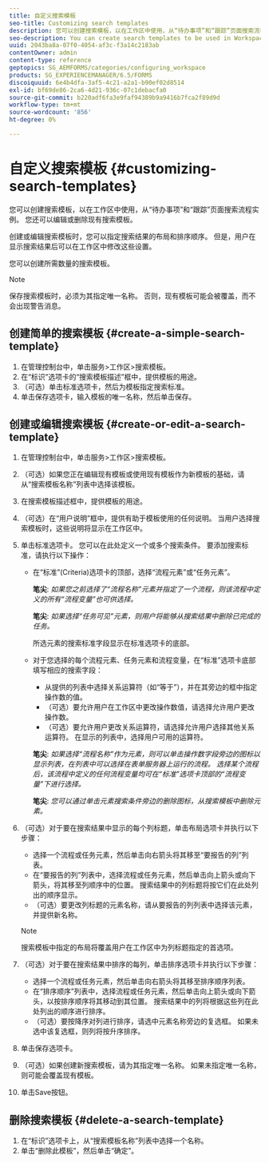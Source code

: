 ```yaml
---
title: 自定义搜索模板
seo-title: Customizing search templates
description: 您可以创建搜索模板，以在工作区中使用，从“待办事项”和“跟踪”页面搜索流程实例。 您还可以编辑或删除现有搜索模板。
seo-description: You can create search templates to be used in Workspace to search for instances of processes from the To Do and Tracking pages. You can also edit or delete existing search templates.
uuid: 2043ba8a-07f0-4054-af3c-f3a14c2183ab
contentOwner: admin
content-type: reference
geptopics: SG_AEMFORMS/categories/configuring_workspace
products: SG_EXPERIENCEMANAGER/6.5/FORMS
discoiquuid: 6e4b4dfa-3af5-4c21-a2a1-b90ef02d8514
exl-id: bf69de86-2ca6-4d21-936c-07c1debacfa0
source-git-commit: b220adf6fa3e9faf94389b9a9416b7fca2f89d9d
workflow-type: tm+mt
source-wordcount: '856'
ht-degree: 0%

---
```


# 自定义搜索模板 {#customizing-search-templates}

您可以创建搜索模板，以在工作区中使用，从“待办事项”和“跟踪”页面搜索流程实例。 您还可以编辑或删除现有搜索模板。

创建或编辑搜索模板时，您可以指定搜索结果的布局和排序顺序。 但是，用户在显示搜索结果后可以在工作区中修改这些设置。

您可以创建所需数量的搜索模板。

>[!NOTE]
>
>保存搜索模板时，必须为其指定唯一名称。 否则，现有模板可能会被覆盖，而不会出现警告消息。

## 创建简单的搜索模板 {#create-a-simple-search-template}

1. 在管理控制台中，单击服务>工作区>搜索模板。
1. 在“标识”选项卡的“搜索模板描述”框中，提供模板的用途。
1. （可选）单击标准选项卡，然后为模板指定搜索标准。
1. 单击保存选项卡，输入模板的唯一名称，然后单击保存。

## 创建或编辑搜索模板 {#create-or-edit-a-search-template}

1. 在管理控制台中，单击服务>工作区>搜索模板。
1. （可选）如果您正在编辑现有模板或使用现有模板作为新模板的基础，请从“搜索模板名称”列表中选择该模板。
1. 在搜索模板描述框中，提供模板的用途。
1. （可选）在“用户说明”框中，提供有助于模板使用的任何说明。 当用户选择搜索模板时，这些说明将显示在工作区中。
1. 单击标准选项卡。 您可以在此处定义一个或多个搜索条件。 要添加搜索标准，请执行以下操作：

   * 在“标准”(Criteria)选项卡的顶部，选择“流程元素”或“任务元素”。

      **笔尖**: *如果您之前选择了“流程名称”元素并指定了一个流程，则该流程中定义的所有“流程变量”也可供选择。*

      **笔尖**: *如果选择“任务可见”元素，则用户将能够从搜索结果中删除已完成的任务。*

      所选元素的搜索标准字段显示在标准选项卡的底部。

   * 对于您选择的每个流程元素、任务元素和流程变量，在“标准”选项卡底部填写相应的搜索字段：

      * 从提供的列表中选择关系运算符（如“等于”），并在其旁边的框中指定操作数的值。
      * （可选）要允许用户在工作区中更改操作数值，请选择允许用户更改操作数。
      * （可选）要允许用户更改关系运算符，请选择允许用户选择其他关系运算符。 在显示的列表中，选择用户可用的运算符。

      **笔尖**: *如果选择“流程名称”作为元素，则可以单击操作数字段旁边的图标以显示列表，在列表中可以选择在表单服务器上运行的流程。 选择某个流程后，该流程中定义的任何流程变量均可在“标准”选项卡顶部的“流程变量”下进行选择。*

      **笔尖**: *您可以通过单击元素搜索条件旁边的删除图标，从搜索模板中删除元素。*


1. （可选）对于要在搜索结果中显示的每个列标题，单击布局选项卡并执行以下步骤：

   * 选择一个流程或任务元素，然后单击向右箭头将其移至“要报告的列”列表。
   * 在“要报告的列”列表中，选择流程或任务元素，然后单击向上箭头或向下箭头，将其移至列顺序中的位置。 搜索结果中的列标题将按它们在此处列出的顺序显示。
   * （可选）要更改列标题的元素名称，请从要报告的列列表中选择该元素，并提供新名称。

   >[!NOTE]
   >
   >搜索模板中指定的布局将覆盖用户在工作区中为列标题指定的首选项。

1. （可选）对于要在搜索结果中排序的每列，单击排序选项卡并执行以下步骤：

   * 选择一个流程或任务元素，然后单击向右箭头将其移至排序顺序列表。
   * 在“排序顺序”列表中，选择流程或任务元素，然后单击向上箭头或向下箭头，以按排序顺序将其移动到其位置。 搜索结果中的列将根据这些列在此处列出的顺序进行排序。
   * （可选）要按降序对列进行排序，请选中元素名称旁边的复选框。 如果未选中该复选框，则列将按升序排序。

1. 单击保存选项卡。
1. （可选）如果创建新搜索模板，请为其指定唯一名称。 如果未指定唯一名称，则可能会覆盖现有模板。
1. 单击Save按钮。

## 删除搜索模板 {#delete-a-search-template}

1. 在“标识”选项卡上，从“搜索模板名称”列表中选择一个名称。
1. 单击“删除此模板”，然后单击“确定”。

